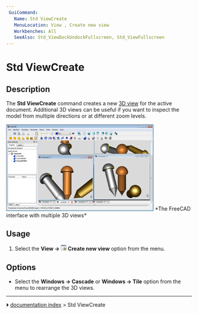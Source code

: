 ```yaml
---
 GuiCommand:
   Name: Std ViewCreate
   MenuLocation: View , Create new view
   Workbenches: All
   SeeAlso: Std_ViewDockUndockFullscreen, Std_ViewFullscreen
---
```


# Std ViewCreate

## Description

The **Std ViewCreate** command creates a new [3D view](3D_view.md) for the active document. Additional 3D views can be useful if you want to inspect the model from multiple directions or at different zoom levels.

 <img alt="" src=images/ViewCreate1.png  style="width:400px;">  
*The FreeCAD interface with multiple 3D views*

## Usage

1.  Select the **View → <img src="images/Std_ViewCreate.svg" width=16px> Create new view** option from the menu.

## Options

-   Select the **Windows → Cascade** or **Windows → Tile** option from the menu to rearrange the 3D views.



---
⏵ [documentation index](../README.md) > Std ViewCreate
